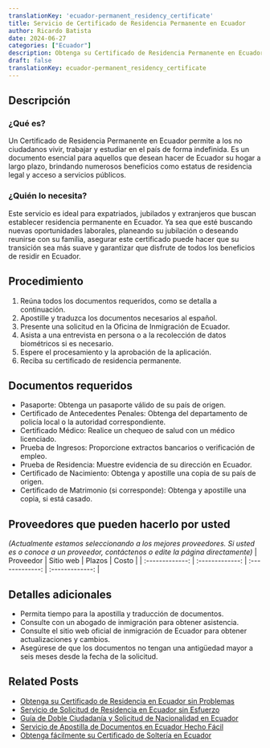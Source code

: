 ```yaml
---
translationKey: 'ecuador-permanent_residency_certificate'
title: Servicio de Certificado de Residencia Permanente en Ecuador
author: Ricardo Batista
date: 2024-06-27
categories: ["Ecuador"]
description: Obtenga su Certificado de Residencia Permanente en Ecuador con facilidad. Asegure su residencia con nuestra guía paso a paso y asistencia experta.
draft: false
translationKey: ecuador-permanent_residency_certificate
---
```


## Descripción
### ¿Qué es?
Un Certificado de Residencia Permanente en Ecuador permite a los no ciudadanos vivir, trabajar y estudiar en el país de forma indefinida. Es un documento esencial para aquellos que desean hacer de Ecuador su hogar a largo plazo, brindando numerosos beneficios como estatus de residencia legal y acceso a servicios públicos.

### ¿Quién lo necesita?
Este servicio es ideal para expatriados, jubilados y extranjeros que buscan establecer residencia permanente en Ecuador. Ya sea que esté buscando nuevas oportunidades laborales, planeando su jubilación o deseando reunirse con su familia, asegurar este certificado puede hacer que su transición sea más suave y garantizar que disfrute de todos los beneficios de residir en Ecuador.

## Procedimiento

1. Reúna todos los documentos requeridos, como se detalla a continuación.
2. Apostille y traduzca los documentos necesarios al español.
3. Presente una solicitud en la Oficina de Inmigración de Ecuador.
4. Asista a una entrevista en persona o a la recolección de datos biométricos si es necesario.
5. Espere el procesamiento y la aprobación de la aplicación.
6. Reciba su certificado de residencia permanente.

## Documentos requeridos

- Pasaporte: Obtenga un pasaporte válido de su país de origen.
- Certificado de Antecedentes Penales: Obtenga del departamento de policía local o la autoridad correspondiente.
- Certificado Médico: Realice un chequeo de salud con un médico licenciado.
- Prueba de Ingresos: Proporcione extractos bancarios o verificación de empleo.
- Prueba de Residencia: Muestre evidencia de su dirección en Ecuador.
- Certificado de Nacimiento: Obtenga y apostille una copia de su país de origen.
- Certificado de Matrimonio (si corresponde): Obtenga y apostille una copia, si está casado.

## Proveedores que pueden hacerlo por usted
_(Actualmente estamos seleccionando a los mejores proveedores. Si usted es o conoce a un proveedor, contáctenos o edite la página directamente)_ 
| Proveedor        |     Sitio web     |     Plazos    |       Costo      |
| :-------------: | :-------------: |  :-------------: | :-------------: |

## Detalles adicionales

- Permita tiempo para la apostilla y traducción de documentos.
- Consulte con un abogado de inmigración para obtener asistencia.
- Consulte el sitio web oficial de inmigración de Ecuador para obtener actualizaciones y cambios.
- Asegúrese de que los documentos no tengan una antigüedad mayor a seis meses desde la fecha de la solicitud.


## Related Posts

- [Obtenga su Certificado de Residencia en Ecuador sin Problemas](https://tramitit.com/es/guides/ecuador/certificado_de_residencia/)
- [Servicio de Solicitud de Residencia en Ecuador sin Esfuerzo](https://tramitit.com/es/guides/ecuador/solicitud_de_residencia/)
- [Guía de Doble Ciudadanía y Solicitud de Nacionalidad en Ecuador](https://tramitit.com/es/guides/ecuador/solicitud_de_nacionalidad/)
- [Servicio de Apostilla de Documentos en Ecuador Hecho Fácil](https://tramitit.com/es/guides/ecuador/apostilla_de_documentos/)
- [Obtenga fácilmente su Certificado de Soltería en Ecuador](https://tramitit.com/es/guides/ecuador/certificado_de_soltería/)